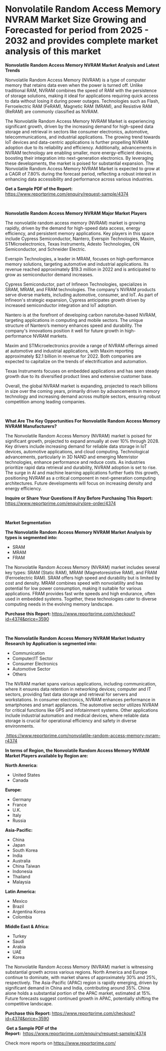 <p><h1>Nonvolatile Random Access Memory NVRAM Market Size Growing and Forecasted for period from 2025 - 2032 and provides complete market analysis of this market</h1></p><p><strong>Nonvolatile Random Access Memory NVRAM Market Analysis and Latest Trends</strong></p>
<p><p>Nonvolatile Random Access Memory (NVRAM) is a type of computer memory that retains data even when the power is turned off. Unlike traditional RAM, NVRAM combines the speed of RAM with the persistence of storage solutions, making it ideal for applications requiring quick access to data without losing it during power outages. Technologies such as Flash, Ferroelectric RAM (FeRAM), Magnetic RAM (MRAM), and Resistive RAM (ReRAM) are commonly classified as NVRAM.</p><p>The Nonvolatile Random Access Memory NVRAM Market is experiencing significant growth, driven by the increasing demand for high-speed data storage and retrieval in sectors like consumer electronics, automotive, telecommunications, and industrial applications. The growing trend towards IoT devices and data-centric applications is further propelling NVRAM adoption due to its reliability and efficiency. Additionally, advancements in NVRAM technology are enabling smaller, more energy-efficient devices, boosting their integration into next-generation electronics. By leveraging these developments, the market is poised for substantial expansion. The Nonvolatile Random Access Memory NVRAM Market is expected to grow at a CAGR of 7.80% during the forecast period, reflecting a robust interest in enhancing data accessibility and performance across various industries.</p></p>
<p><strong>Get a Sample PDF of the Report:&nbsp;</strong> <a href="https://www.reportprime.com/enquiry/request-sample/4374?utm_campaign=3037&utm_medium=2&utm_source=Github&utm_content=ia&utm_term=19032025&utm_id=nonvolatile-random-access-memory-nvram">https://www.reportprime.com/enquiry/request-sample/4374</a></p>
<p>&nbsp;</p>
<p><strong>Nonvolatile Random Access Memory NVRAM Major Market Players</strong></p>
<p><p>The nonvolatile random access memory (NVRAM) market is growing rapidly, driven by the demand for high-speed data access, energy efficiency, and persistent memory applications. Key players in this space include Cypress Semiconductor, Nantero, Everspin Technologies, Maxim, STMicroelectronics, Texas Instruments, Adesto Technologies, ON Semiconductor, and Schneider Electric.</p><p>Everspin Technologies, a leader in MRAM, focuses on high-performance memory solutions, targeting automotive and industrial applications. Its revenue reached approximately $19.3 million in 2022 and is anticipated to grow as semiconductor demand increases.</p><p>Cypress Semiconductor, part of Infineon Technologies, specializes in SRAM, MRAM, and FRAM technologies. The company's NVRAM products serve diverse markets, including automotive, consumer, and IoT. As part of Infineon's strategic expansion, Cypress anticipates growth driven by increased semiconductor integration and IoT adoption.</p><p>Nantero is at the forefront of developing carbon nanotube-based NVRAM, targeting applications in computing and mobile sectors. The unique structure of Nantero’s memory enhances speed and durability. The company's innovations position it well for future growth in high-performance NVRAM markets.</p><p>Maxim and STMicroelectronics provide a range of NVRAM offerings aimed at automotive and industrial applications, with Maxim reporting approximately $2.1 billion in revenue for 2022. Both companies are expected to capitalize on the trends of electrification and automation.</p><p>Texas Instruments focuses on embedded applications and has seen steady growth due to its diversified product lines and extensive customer base. </p><p>Overall, the global NVRAM market is expanding, projected to reach billions in size over the coming years, primarily driven by advancements in memory technology and increasing demand across multiple sectors, ensuring robust competition among leading companies.</p></p>
<p>&nbsp;</p>
<p><strong>What Are The Key Opportunities For Nonvolatile Random Access Memory NVRAM Manufacturers?</strong></p>
<p><p>The Nonvolatile Random Access Memory (NVRAM) market is poised for significant growth, projected to expand annually at over 10% through 2028. Key drivers include increasing demand for reliable data storage in IoT devices, automotive applications, and cloud computing. Technological advancements, particularly in 3D NAND and emerging Memristor technologies, enhance performance and reduce costs. As industries prioritize rapid data retrieval and durability, NVRAM adoption is set to rise. The surge in AI and machine learning applications further fuels this growth, positioning NVRAM as a critical component in next-generation computing architectures. Future developments will focus on increasing density and energy efficiency.</p></p>
<p><strong>Inquire or Share Your Questions If Any Before Purchasing This Report:</strong> <a href="https://www.reportprime.com/enquiry/pre-order/4374?utm_campaign=3037&utm_medium=2&utm_source=Github&utm_content=ia&utm_term=19032025&utm_id=nonvolatile-random-access-memory-nvram">https://www.reportprime.com/enquiry/pre-order/4374</a></p>
<p>&nbsp;</p>
<p><strong>Market Segmentation</strong></p>
<p><strong>The Nonvolatile Random Access Memory NVRAM Market Analysis by types is segmented into:</strong></p>
<p><ul><li>SRAM</li><li>MRAM</li><li>FRAM</li></ul></p>
<p><p>The Nonvolatile Random Access Memory (NVRAM) market includes several key types: SRAM (Static RAM), MRAM (Magnetoresistive RAM), and FRAM (Ferroelectric RAM). SRAM offers high speed and durability but is limited by cost and density. MRAM combines speed with nonvolatility and has potential for low power consumption, making it suitable for various applications. FRAM provides fast write speeds and high endurance, often used in embedded systems. Together, these technologies cater to diverse computing needs in the evolving memory landscape.</p></p>
<p><strong>Purchase this Report:&nbsp;</strong><a href="https://www.reportprime.com/checkout?id=4374&price=3590&utm_campaign=3037&utm_medium=2&utm_source=Github&utm_content=ia&utm_term=19032025&utm_id=nonvolatile-random-access-memory-nvram">https://www.reportprime.com/checkout?id=4374&price=3590</a></p>
<p>&nbsp;</p>
<p><strong>The Nonvolatile Random Access Memory NVRAM Market Industry Research by Application is segmented into:</strong></p>
<p><ul><li>Communication</li><li>Computer/IT Sector</li><li>Consumer Electronics</li><li>Automotive Sector</li><li>Others</li></ul></p>
<p><p>The NVRAM market spans various applications, including communication, where it ensures data retention in networking devices; computer and IT sectors, providing fast data storage and retrieval for servers and workstations. In consumer electronics, NVRAM enhances performance in smartphones and smart appliances. The automotive sector utilizes NVRAM for critical functions like GPS and infotainment systems. Other applications include industrial automation and medical devices, where reliable data storage is crucial for operational efficiency and safety in diverse environments.</p></p>
<p><a href="https://www.reportprime.com/nonvolatile-random-access-memory-nvram-r4374?utm_campaign=3037&utm_medium=2&utm_source=Github&utm_content=ia&utm_term=19032025&utm_id=nonvolatile-random-access-memory-nvram">&nbsp;https://www.reportprime.com/nonvolatile-random-access-memory-nvram-r4374</a></p>
<p><strong>In terms of Region, the Nonvolatile Random Access Memory NVRAM Market Players available by Region are:</strong></p>
<p>
    <p> <strong> North America: </strong>
        <ul>
            <li>United States</li>
            <li>Canada</li>
        </ul>
        </p> 
    <p> <strong> Europe: </strong>
        <ul>
            <li>Germany</li>
            <li>France</li>
            <li>U.K.</li>
            <li>Italy</li>
            <li>Russia</li>
        </ul>
        </p> 
    <p> <strong> Asia-Pacific: </strong>
        <ul>
            <li>China</li>
            <li>Japan</li>
            <li>South Korea</li>
            <li>India</li>
            <li>Australia</li>
            <li>China Taiwan</li>
            <li>Indonesia</li>
            <li>Thailand</li>
            <li>Malaysia</li>
        </ul>
        </p> 
    <p> <strong> Latin America: </strong>
        <ul>
            <li>Mexico</li>
            <li>Brazil</li>
            <li>Argentina Korea</li>
            <li>Colombia</li>
        </ul>
        </p> 
    <p> <strong> Middle East & Africa: </strong>
        <ul>
            <li>Turkey</li>
            <li>Saudi</li>
            <li>Arabia</li>
            <li>UAE</li>
            <li>Korea</li>
        </ul>
    </p>
    </p>
<p><p>The Nonvolatile Random Access Memory (NVRAM) market is witnessing substantial growth across various regions. North America and Europe continue to dominate, with market shares of approximately 30% and 25%, respectively. The Asia-Pacific (APAC) region is rapidly emerging, driven by significant demand in China and India, contributing around 35%. China alone holds a substantial portion of the APAC market, estimated at 15%. Future forecasts suggest continued growth in APAC, potentially shifting the competitive landscape.</p></p>
<p><strong>Purchase this Report: </strong><a href="https://www.reportprime.com/checkout?id=4374&price=3590&utm_campaign=3037&utm_medium=2&utm_source=Github&utm_content=ia&utm_term=19032025&utm_id=nonvolatile-random-access-memory-nvram">https://www.reportprime.com/checkout?id=4374&price=3590</a></p>
<p>&nbsp;<strong>Get a Sample PDF of the Report:&nbsp;&nbsp;</strong><a href="https://www.reportprime.com/enquiry/request-sample/4374?utm_campaign=3037&utm_medium=2&utm_source=Github&utm_content=ia&utm_term=19032025&utm_id=nonvolatile-random-access-memory-nvram">https://www.reportprime.com/enquiry/request-sample/4374</a></p>
<p><strong></strong></p>
<p>Check more reports on <a href="https://www.reportprime.com/?utm_campaign=3037&utm_medium=2&utm_source=Github&utm_content=ia&utm_term=19032025&utm_id=nonvolatile-random-access-memory-nvram">https://www.reportprime.com/</a></p>